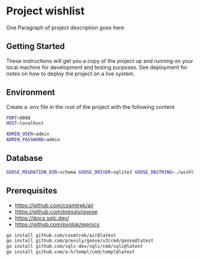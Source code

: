 # Project wishlist

One Paragraph of project description goes here

## Getting Started

These instructions will get you a copy of the project up and running on your local machine for development and testing purposes. See deployment for notes on how to deploy the project on a live system.

## Environment

Create a .env file in the root of the project with the following content

```bash
PORT=8080
HOST=localhost

ADMIN_USER=admin
ADMIN_PASSWORD=admin
```

## Database

```bash
GOOSE_MIGRATION_DIR=schema GOOSE_DRIVER=sqlite3 GOOSE_DBSTRING=./wishlist.db goose up
```

## Prerequisites

- https://github.com/cosmtrek/air
- https://github.com/pressly/goose
- https://docs.sqlc.dev/
- https://github.com/pvolok/mprocs

```bash
go install github.com/cosmtrek/air@latest
go install github.com/pressly/goose/v3/cmd/goose@latest
go install github.com/sqlc-dev/sqlc/cmd/sqlc@latest
go install github.com/a-h/templ/cmd/templ@latest
```
